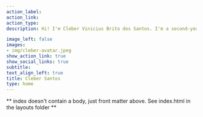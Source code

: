 ```yaml
---
action_label:
action_link:
action_type:
description: Hi! I'm Cleber Vinicius Brito dos Santos. I'm a second-year doctorate student in Epidemiology at the [Instituto de Medicina Social](https://www.ims.uerj.br) at the [State University of Rio de Janeiro (UERJ)](https://www.uerj.br), under the joint supervision of [Cláudio José Struchiner](https://scholar.google.com/citations?user=kVh9mCwAAAAJ&hl=pt-BR&oi=ao) and [Guilherme Loureiro Werneck](https://scholar.google.com/citations?user=UK-Di5gAAAAJ&hl=pt-BR&oi=ao).My main interest interests lie in infectious disease dynamics and their determinants, specially zoonosis, vector-borne and air-borne diseases. 

image_left: false
images:
- img/cleber-avatar.jpeg
show_action_link: true
show_social_links: true
subtitle:
text_align_left: true
title: Cleber Santos
type: home
---
```


** index doesn't contain a body, just front matter above.
See index.html in the layouts folder **
